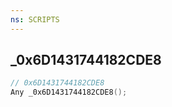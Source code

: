 ```yaml
---
ns: SCRIPTS
---
```

## _0x6D1431744182CDE8

```c
// 0x6D1431744182CDE8
Any _0x6D1431744182CDE8();
```

